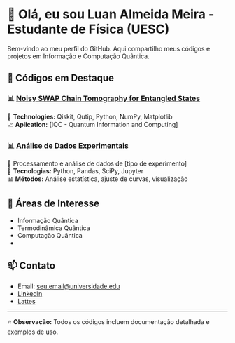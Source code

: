 # 👋 Olá, eu sou Luan Almeida Meira - Estudante de Física (UESC)

Bem-vindo ao meu perfil do GitHub. Aqui compartilho meus códigos e projetos em Informação e Computação Quântica.

## 🔬 Códigos em Destaque

### 📊 [Noisy SWAP Chain Tomography for Entangled States](https://github.com/seuusuario/simulacao-fisica-1)  
🔧 **Technologies:** Qiskit, Qutip, Python, NumPy, Matplotlib  
📈 **Aplication:** [IQC - Quantum Information and Computing]

### 📊 [Análise de Dados Experimentais](https://github.com/seuusuario/analise-dados-fisica)
📝 Processamento e análise de dados de [tipo de experimento]  
🔧 **Tecnologias:** Python, Pandas, SciPy, Jupyter  
📊 **Métodos:** Análise estatística, ajuste de curvas, visualização

## 🧮 Áreas de Interesse

- Informação Quântica 
- Termodinâmica Quântica
- Computação Quântica
- 
## 📫 Contato

- Email: seu.email@universidade.edu
- [LinkedIn](https://linkedin.com/in/seu-perfil)
- [Lattes](http://lattes.cnpq.br/seu-lattes)

---

⭐️ **Observação:** Todos os códigos incluem documentação detalhada e exemplos de uso.
